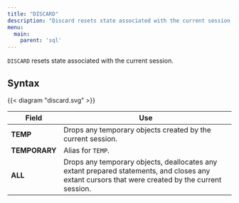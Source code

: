 ```yaml
---
title: "DISCARD"
description: "Discard resets state associated with the current session."
menu:
  main:
    parent: 'sql'
---
```


`DISCARD` resets state associated with the current session.

## Syntax

{{< diagram "discard.svg" >}}

Field | Use
------|-----
**TEMP** | Drops any temporary objects created by the current session.
**TEMPORARY** | Alias for `TEMP`.
**ALL** | Drops any temporary objects, deallocates any extant prepared statements, and closes any extant cursors that were created by the current session.
